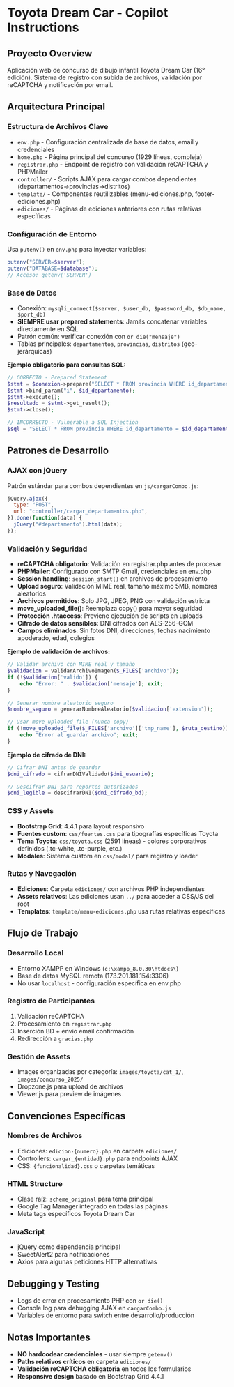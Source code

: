 # Toyota Dream Car - Copilot Instructions

## Proyecto Overview

Aplicación web de concurso de dibujo infantil Toyota Dream Car (16° edición). Sistema de registro con subida de archivos, validación por reCAPTCHA y notificación por email.

## Arquitectura Principal

### Estructura de Archivos Clave

- `env.php` - Configuración centralizada de base de datos, email y credenciales
- `home.php` - Página principal del concurso (1929 líneas, compleja)
- `registrar.php` - Endpoint de registro con validación reCAPTCHA y PHPMailer
- `controller/` - Scripts AJAX para cargar combos dependientes (departamentos→provincias→distritos)
- `template/` - Componentes reutilizables (menu-ediciones.php, footer-ediciones.php)
- `ediciones/` - Páginas de ediciones anteriores con rutas relativas específicas

### Configuración de Entorno

Usa `putenv()` en `env.php` para inyectar variables:

```php
putenv("SERVER=$server");
putenv("DATABASE=$database");
// Acceso: getenv('SERVER')
```

### Base de Datos

- Conexión: `mysqli_connect($server, $user_db, $password_db, $db_name, $port_db)`
- **SIEMPRE usar prepared statements**: Jamás concatenar variables directamente en SQL
- Patrón común: verificar conexión con `or die("mensaje")`
- Tablas principales: `departamentos`, `provincias`, `distritos` (geo-jerárquicas)

**Ejemplo obligatorio para consultas SQL:**

```php
// CORRECTO - Prepared Statement
$stmt = $conexion->prepare("SELECT * FROM provincia WHERE id_departamento = ?");
$stmt->bind_param("i", $id_departamento);
$stmt->execute();
$resultado = $stmt->get_result();
$stmt->close();

// INCORRECTO - Vulnerable a SQL Injection
$sql = "SELECT * FROM provincia WHERE id_departamento = $id_departamento";
```

## Patrones de Desarrollo

### AJAX con jQuery

Patrón estándar para combos dependientes en `js/cargarCombo.js`:

```javascript
jQuery.ajax({
  type: "POST",
  url: "controller/cargar_departamentos.php",
}).done(function(data) {
  jQuery("#departamento").html(data);
});
```

### Validación y Seguridad

- **reCAPTCHA obligatorio**: Validación en registrar.php antes de procesar
- **PHPMailer**: Configurado con SMTP Gmail, credenciales en env.php
- **Session handling**: `session_start()` en archivos de procesamiento
- **Upload seguro**: Validación MIME real, tamaño máximo 5MB, nombres aleatorios
- **Archivos permitidos**: Solo JPG, JPEG, PNG con validación estricta
- **move_uploaded_file()**: Reemplaza copy() para mayor seguridad
- **Protección .htaccess**: Previene ejecución de scripts en uploads
- **Cifrado de datos sensibles**: DNI cifrados con AES-256-GCM
- **Campos eliminados**: Sin fotos DNI, direcciones, fechas nacimiento apoderado, edad, colegios

**Ejemplo de validación de archivos:**

```php
// Validar archivo con MIME real y tamaño
$validacion = validarArchivoImagen($_FILES['archivo']);
if (!$validacion['valido']) {
    echo "Error: " . $validacion['mensaje']; exit;
}

// Generar nombre aleatorio seguro
$nombre_seguro = generarNombreAleatorio($validacion['extension']);

// Usar move_uploaded_file (nunca copy)
if (!move_uploaded_file($_FILES['archivo']['tmp_name'], $ruta_destino)) {
    echo "Error al guardar archivo"; exit;
}
```

**Ejemplo de cifrado de DNI:**

```php
// Cifrar DNI antes de guardar
$dni_cifrado = cifrarDNIValidado($dni_usuario);

// Descifrar DNI para reportes autorizados
$dni_legible = descifrarDNI($dni_cifrado_bd);
```

### CSS y Assets

- **Bootstrap Grid**: 4.4.1 para layout responsivo
- **Fuentes custom**: `css/fuentes.css` para tipografías específicas Toyota
- **Tema Toyota**: `css/toyota.css` (2591 líneas) - colores corporativos definidos (.tc-white, .tc-purple, etc.)
- **Modales**: Sistema custom en `css/modal/` para registro y loader

### Rutas y Navegación

- **Ediciones**: Carpeta `ediciones/` con archivos PHP independientes
- **Assets relativos**: Las ediciones usan `../` para acceder a CSS/JS del root
- **Templates**: `template/menu-ediciones.php` usa rutas relativas específicas

## Flujo de Trabajo

### Desarrollo Local

- Entorno XAMPP en Windows (`c:\xampp_8.0.30\htdocs\`)
- Base de datos MySQL remota (173.201.181.154:3306)
- No usar `localhost` - configuración específica en env.php

### Registro de Participantes

1. Validación reCAPTCHA
2. Procesamiento en `registrar.php`
3. Inserción BD + envío email confirmación
4. Redirección a `gracias.php`

### Gestión de Assets

- Images organizadas por categoría: `images/toyota/cat_1/`, `images/concurso_2025/`
- Dropzone.js para upload de archivos
- Viewer.js para preview de imágenes

## Convenciones Específicas

### Nombres de Archivos

- Ediciones: `edicion-{numero}.php` en carpeta `ediciones/`
- Controllers: `cargar_{entidad}.php` para endpoints AJAX
- CSS: `{funcionalidad}.css` o carpetas temáticas

### HTML Structure

- Clase raíz: `scheme_original` para tema principal
- Google Tag Manager integrado en todas las páginas
- Meta tags específicos Toyota Dream Car

### JavaScript

- jQuery como dependencia principal
- SweetAlert2 para notificaciones
- Axios para algunas peticiones HTTP alternativas

## Debugging y Testing

- Logs de error en procesamiento PHP con `or die()`
- Console.log para debugging AJAX en `cargarCombo.js`
- Variables de entorno para switch entre desarrollo/producción

## Notas Importantes

- **NO hardcodear credenciales** - usar siempre `getenv()`
- **Paths relativos críticos** en carpeta `ediciones/`
- **Validación reCAPTCHA obligatoria** en todos los formularios
- **Responsive design** basado en Bootstrap Grid 4.4.1
